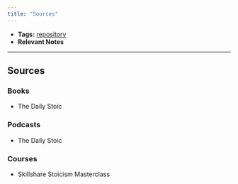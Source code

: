 ```yaml
---
title: "Sources"
---
```


- **Tags:** [repository](notes/por/repository.md)
- **Relevant Notes**

---

## Sources
### Books
- The Daily Stoic
### Podcasts
- The Daily Stoic
### Courses
- Skillshare Stoicism Masterclass